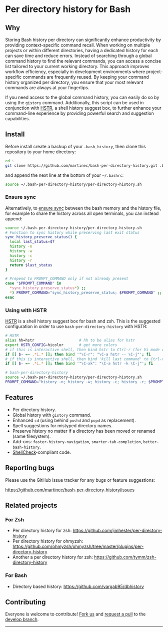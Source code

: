 # Per directory history for Bash

## Why

Storing Bash history per directory can significantly enhance productivity by providing context-specific command recall. 
When working on multiple projects or within different directories, having a dedicated history for each can save time and reduce errors. 
Instead of searching through a global command history to find the relevant commands, you can access a concise list tailored to your current
working directory. This approach improves workflow efficiency, especially in development environments where project-specific commands 
are frequently reused. By keeping your command history organized per directory, you ensure that your most relevant commands are always at your fingertips.

If you need access to the global command history, you can easily do so by using the ``gistory`` command. Additionally, this script can be
used in conjunction with [HSTR](https://github.com/dvorka/hstr), a shell history suggest box, to further enhance your command-line experience by 
providing powerful search and suggestion capabilities.

## Install

Before install create a backup of your `.bash_history`, then clone this
repository to your home directory:

```sh
cd ~
git clone https://github.com/martinec/bash-per-directory-history.git .bash-per-directory-history
```

and append the next line at the bottom of your `~/.bashrc`:

```sh
source ~/.bash-per-directory-history/per-directory-history.sh
```

### Ensure sync

Alternatively, to [ensure sync](https://unix.stackexchange.com/a/18443) between the
bash memory and the history file, for example to share the history across all open
terminals, you can instead append:

```sh
source ~/.bash-per-directory-history/per-directory-history.sh
# Function to sync history while preserving last exit status
sync_history_preserve_status() {
  local last_status=$?
  history -n
  history -w
  history -c
  history -r
  return $last_status
}

# Prepend to PROMPT_COMMAND only if not already present
case "$PROMPT_COMMAND" in
  *sync_history_preserve_status*) ;;
  *) PROMPT_COMMAND="sync_history_preserve_status; $PROMPT_COMMAND" ;;
esac
```

### Using with HSTR

[HSTR](https://github.com/dvorka/hstr) is a shell history suggest box for bash and zsh.
This is the suggested configuration in order to use `bash-per-directory-history` with HSTR:

```sh
# HSTR
alias hh=hstr                    # hh to be alias for hstr
export HSTR_CONFIG=hicolor       # get more colors
# if this is interactive shell, then bind hstr to Ctrl-r (for Vi mode check doc)
if [[ $- =~ .*i.* ]]; then bind '"\C-r": "\C-a hstr -- \C-j"'; fi
# if this is interactive shell, then bind 'kill last command' to Ctrl-x k
if [[ $- =~ .*i.* ]]; then bind '"\C-xk": "\C-a hstr -k \C-j"'; fi

# bash-per-directory-history
source ~/.bash-per-directory-history/per-directory-history.sh
PROMPT_COMMAND="history -n; history -w; history -c; history -r; $PROMPT_COMMAND"
```

## Features

- Per directory history.
- Global history with `gistory` command.
- Enhanced `cd` (using behind `pushd` and `popd` as replacement).
- Spell suggestions for mistyped directory names.
- Preserve history no matter if a directory has been moved or renamed (same filesystem).
- Add-ons: `faster-history-navigation`, `smarter-tab-completion`, `better-bash-history`.
- [ShellCheck](https://www.shellcheck.net/)-compliant code.

## Reporting bugs

Please use the GitHub issue tracker for any bugs or feature suggestions:

https://github.com/martinec/bash-per-directory-history/issues

## Related projects

### For Zsh

- Per directory history for zsh: https://github.com/jimhester/per-directory-history
- Per directory history for ohmyzsh: https://github.com/ohmyzsh/ohmyzsh/tree/master/plugins/per-directory-history
- Another a per directory history for zsh: https://github.com/tymm/zsh-directory-history

### For Bash

- Directory based history: https://github.com/vargab95/dbhistory


## Contributing

Everyone is welcome to contribute! [Fork us](https://github.com/martinec/bash-per-directory-history/fork) and [request a pull](https://github.com/martinec/bash-per-directory-history/pulls) to the [develop branch](https://github.com/martinec/bash-per-directory-history/tree/develop).

---












